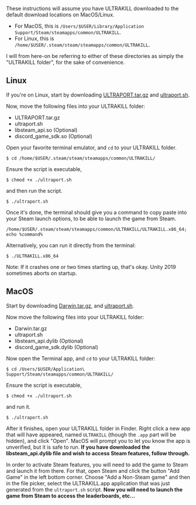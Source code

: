 These instructions will assume you have ULTRAKILL downloaded to the default download locations on MacOS/Linux.

- For MacOS, this is `/Users/$USER/Library/Application Support/Steam/steamapps/common/ULTRAKILL`.
- For Linux, this is `/home/$USER/.steam/steam/steamapps/common/ULTRAKILL`.

I will from here-on be referring to either of these directories as simply the "ULTRAKILL folder", for the sake of convenience.

## Linux

If you're on Linux, start by downloading [ULTRAPORT.tar.gz](https://github.com/coatlessali/UltraNix/blob/main/ULTRAPORT.tar.gz) and [ultraport.sh](https://github.com/coatlessali/UltraNix/blob/main/ultraport.sh).

Now, move the following files into your ULTRAKILL folder:

- ULTRAPORT.tar.gz
- ultraport.sh
- libsteam_api.so (Optional)
- discord_game_sdk.so (Optional)

Open your favorite terminal emulator, and `cd` to your ULTRAKILL folder.

`$ cd /home/$USER/.steam/steam/steamapps/common/ULTRAKILL/`

Ensure the script is executable,

`$ chmod +x ./ultraport.sh`

and then run the script.

`$ ./ultraport.sh`

Once it's done, the terminal should give you a command to copy paste into your Steam launch options, to be able to launch the game from Steam.

`/home/$USER/.steam/steam/steamapps/common/ULTRAKILL/ULTRAKILL.x86_64; echo %command%`

Alternatively, you can run it directly from the terminal:

`$ ./ULTRAKILL.x86_64`

Note: If it crashes one or two times starting up, that's okay. Unity 2019 sometimes aborts on startup.

## MacOS

Start by downloading [Darwin.tar.gz](https://github.com/coatlessali/UltraNix/blob/main/Darwin.tar.gz), and [ultraport.sh](https://github.com/coatlessali/UltraNix/blob/main/ultraport.sh).

Now move the following files into your ULTRAKILL folder:

- Darwin.tar.gz
- ultraport.sh
- libsteam_api.dylib (Optional)
- discord_game_sdk.dylib (Optional)

Now open the Terminal app, and `cd` to your ULTRAKILL folder:

`$ cd /Users/$USER/Application\ Support/Steam/steamapps/common/ULTRAKILL/`

Ensure the script is executable,

`$ chmod +x ./ultraport.sh`

and run it.

`$ ./ultraport.sh`

After it finishes, open your ULTRAKILL folder in Finder. Right click a new app that will have appeared, named `ULTRAKILL` (though the `.app` part will be hidden), and click "Open". MacOS will prompt you to let you know the app is unverified, but it is safe to run. **If you have downloaded the libsteam_api.dylib file and wish to access Steam features, follow through.**

In order to activate Steam features, you will need to add the game to Steam and launch it from there.
For that, open Steam and click the button "Add Game" in the left bottom corner. Choose "Add a Non-Steam game" and then in the file picker, select the ULTRAKILL.app application that was just generated from the `ultraport.sh` script. **Now you will need to launch the game from Steam to access the leaderboards, etc...**
